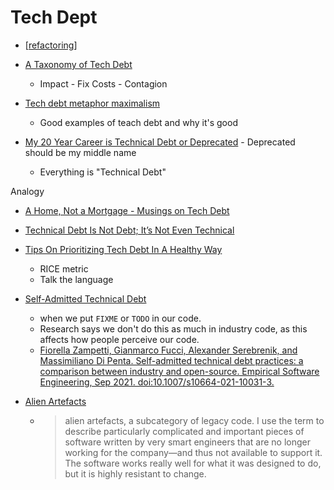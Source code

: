 Tech Dept
=========

* [[refactoring]]

* [A Taxonomy of Tech Debt](https://technology.riotgames.com/news/taxonomy-tech-debt)
    * Impact - Fix Costs - Contagion

* [Tech debt metaphor maximalism](https://apenwarr.ca/log/?m=202306)
    * Good examples of teach debt and why it's good

* [My 20 Year Career is Technical Debt or Deprecated](https://blog.visionarycto.com/p/my-20-year-career-is-technical-debt) - Deprecated should be my middle name
    * Everything is "Technical Debt"

Analogy

* [A Home, Not a Mortgage - Musings on Tech Debt](https://decompiled.dev/work/not-debt/)
* [Technical Debt Is Not Debt; It’s Not Even Technical](https://markgreville.ie/2021/07/23/technical-debt-is-not-debt-its-not-even-technical/)
* [Tips On Prioritizing Tech Debt In A Healthy Way](https://leadership.garden/tips-on-prioritizing-tech-debt/)
    * RICE metric
    * Talk the language

* [Self-Admitted Technical Debt](https://neverworkintheory.org/2023/03/16/self-admitted-technical-debt.html)
    * when we put `FIXME` or `TODO` in our code.
    * Research says we don't do this as much in industry code, as this affects how people perceive our code.
    * [Fiorella Zampetti, Gianmarco Fucci, Alexander Serebrenik, and Massimiliano Di Penta. Self-admitted technical debt practices: a comparison between industry and open-source. Empirical Software Engineering, Sep 2021. doi:10.1007/s10664-021-10031-3.](https://doi.org/10.1007/s10664-021-10031-3)

* [Alien Artefacts](https://www.brautaset.org/posts/alien-artefacts.html)
    * > alien artefacts, a subcategory of legacy code. I use the term to describe particularly complicated and important pieces of software written by very smart engineers that are no longer working for the company—and thus not available to support it. The software works really well for what it was designed to do, but it is highly resistant to change. 


[//begin]: # "Autogenerated link references for markdown compatibility"
[refactoring]: refactoring.md "Refactoring"
[//end]: # "Autogenerated link references"
